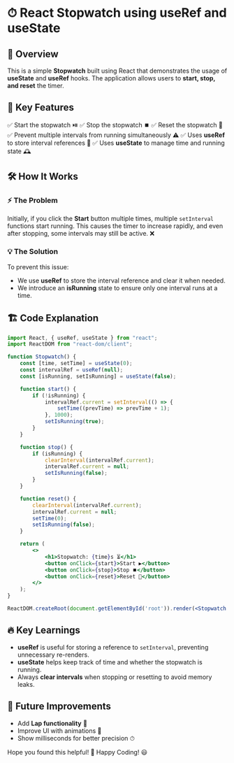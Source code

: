 # ⏱ React Stopwatch using useRef and useState

## 🚀 Overview
This is a simple **Stopwatch** built using React that demonstrates the usage of **useState** and **useRef** hooks. The application allows users to **start, stop, and reset** the timer.

## 📌 Key Features
✅ Start the stopwatch ⏯️
✅ Stop the stopwatch ⏹️
✅ Reset the stopwatch 🔄
✅ Prevent multiple intervals from running simultaneously ⚠️
✅ Uses **useRef** to store interval references 🔗
✅ Uses **useState** to manage time and running state 🕰️

## 🛠️ How It Works
### ⚡ The Problem
Initially, if you click the **Start** button multiple times, multiple `setInterval` functions start running. This causes the timer to increase rapidly, and even after stopping, some intervals may still be active. ❌

### 💡 The Solution
To prevent this issue:
- We use **useRef** to store the interval reference and clear it when needed.
- We introduce an **isRunning** state to ensure only one interval runs at a time.

## 🏗️ Code Explanation
```jsx
import React, { useRef, useState } from "react";
import ReactDOM from "react-dom/client";

function Stopwatch() {
    const [time, setTime] = useState(0);
    const intervalRef = useRef(null);
    const [isRunning, setIsRunning] = useState(false);

    function start() {
        if (!isRunning) {
            intervalRef.current = setInterval(() => {
                setTime((prevTime) => prevTime + 1);
            }, 1000);
            setIsRunning(true);
        }
    }

    function stop() {
        if (isRunning) {
            clearInterval(intervalRef.current);
            intervalRef.current = null;
            setIsRunning(false);
        }
    }

    function reset() {
        clearInterval(intervalRef.current);
        intervalRef.current = null;
        setTime(0);
        setIsRunning(false);
    }

    return (
        <>
            <h1>Stopwatch: {time}s ⏳</h1>
            <button onClick={start}>Start ▶️</button>
            <button onClick={stop}>Stop ⏹️</button>
            <button onClick={reset}>Reset 🔄</button>
        </>
    );
}

ReactDOM.createRoot(document.getElementById('root')).render(<Stopwatch />);
```

## 🔥 Key Learnings
- **useRef** is useful for storing a reference to `setInterval`, preventing unnecessary re-renders.
- **useState** helps keep track of time and whether the stopwatch is running.
- Always **clear intervals** when stopping or resetting to avoid memory leaks.

## 🎯 Future Improvements
- Add **Lap functionality** 🏁
- Improve UI with animations 🎨
- Show milliseconds for better precision ⏱

Hope you found this helpful! 🚀 Happy Coding! 😃

